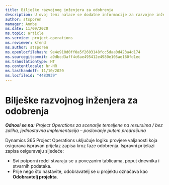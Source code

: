 ```yaml
---
title: Bilješke razvojnog inženjera za odobrenja
description: U ovoj temi nalaze se dodatne informacije za razvojne inženjere o radu s odobrenjima.
author: stsporen
manager: Annbe
ms.date: 11/09/2020
ms.topic: article
ms.service: project-operations
ms.reviewer: kfend
ms.author: stsporen
ms.openlocfilehash: 9e4e910d0ff0a5f2603148fcc5daa0d423a4d174
ms.sourcegitcommit: a9dbcd3aff4c6ae495412e4980e105ae160fd1ec
ms.translationtype: HT
ms.contentlocale: hr-HR
ms.lasthandoff: 11/10/2020
ms.locfileid: "4483939"
---
```

# <a name="developer-notes-for-approvals"></a>Bilješke razvojnog inženjera za odobrenja

_**Odnosi se na:** Project Operations za scenarije temeljene na resursima / bez zaliha, jednostavna implementacija – poslovanje putem predračuna_

Dynamics 365 Project Operations uključuje logiku provjere valjanosti koja osigurava ispravan prijelaz zapisa kroz faze odobrenja. Ispravni prijelazi zapisa osiguravaju sljedeće: 

  - Svi potporni redci stvaraju se u povezanim tablicama, poput dnevnika i stvarnih podataka.
  - Prije nego što nastavite, odobravatelj se u projektu označava kao **Odobravtelj projekta**.
